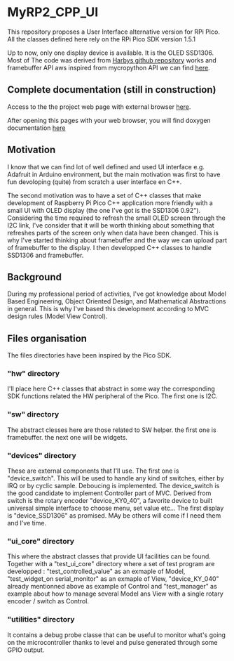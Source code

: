 # MyRP2_CPP_UI
This repository proposes a User Interface alternative version for RPi Pico.
All the classes defined here rely on the RPi Pico SDK version 1.5.1

Up to now, only one display device is available. It is the OLED SSD1306. Most of The code was derived from [Harbys github repository](https://github.com/Harbys/pico-ssd1306) works and framebuffer API aws inspired from mycropython API we can find [here](https://docs.micropython.org/en/latest/library/framebuf.html#module-framebuf).

## Complete documentation (still in construction)
Access to the the project web page with external browser [here](https://xiansnn.github.io/MyRP2_CPP_UI/).

After opening this pages with your web browser, you will find doxygen documentation [here](docs/html/index.html)


## Motivation

I know that we can find lot of well defined and used UI interface e.g. Adafruit in Arduino environment, but the main motivation was first to have fun devoloping (quite) from scratch a user interface en C++.

The second motivation was to have a set of C++ classes that make development of Raspberry Pi Pico C++ application more friendly with a small UI with OLED display (the one I've got is the SSD1306 0.92").
Considering the time required to refresh the small OLED screen through the I2C link, I've consider that it will be worth thinking about something that refreshes parts of the screen only when data have been changed.
This is why I've started thinking about framebuffer and the way we can upload part of framebuffer to the display. I then developped C++ classes to handle SSD1306 and framebuffer.

## Background
During my professional period of activities, I've got knowledge about Model Based Engineering, Object Oriented Design, and Mathematical Abstractions in general. This is why I've based this development according to MVC design rules (Model View Control).

## Files organisation
The files directories have been inspired by the Pico SDK.
### "hw" directory
I'll place here C++ classes that abstract in some way the corresponding SDK functions related the HW peripheral of the Pico.
The first one is I2C.

### "sw" directory
The abstract clesses here are those related to SW helper. the first one is framebuffer. the next one will be widgets.

### "devices" directory
These are external components that I'll use.
The first one is "device_switch". This will be used to handle any kind of switches, either by IRQ or by cyclic sample. Deboucing is implemented. The device_switch is the good candidate to implement Controller part of MVC.
Derived from switch is the rotary encoder "device_KY0_40", a favorite device to built universal simple interface to choose menu, set value etc...
The first display is "device_SSD1306" as promised. MAy be others will come if I need them and I've time.

### "ui_core" directory
This where the abstract classes that provide UI facilities can be found. Together with a "test_ui_core" directory where a set of test program are developped : "test_controlled_value" as an exmaple of Model, "test_widget_on serial_monitor" as an exmaple of View, "device_KY_040" already mentionned above as example of Control and "test_manager" as example about how to manage several Model ans View with a single rotary encoder / switch as Control. 

### "utilities" directory
It contains a debug probe classe that can be useful to monitor what's going on the microcontroller thanks to level and pulse generated through some GPIO output.







